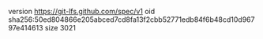 version https://git-lfs.github.com/spec/v1
oid sha256:50ed804866e205abced7cd8fa13f2cbb52771edb84f6b48cd10d96797e414613
size 3021
